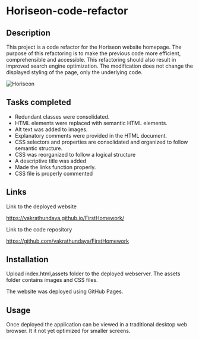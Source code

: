 # Horiseon-code-refactor

Description
-----------
This project is a code refactor for the Horiseon website homepage. The purpose of this refactoring is to make the previous code more efficient, comprehensible and accessible. This refactoring should also result in improved search engine optimization. The modification does not change the displayed styling of the page, only the underlying code.


![Horiseon](https://user-images.githubusercontent.com/94205464/144786262-2f43a48b-1c84-429b-9324-552d8fcd4760.jpeg)

Tasks completed
---------------
* Redundant classes were consolidated.
* HTML elements were replaced with semantic HTML elements.
* Alt text was added to images.
* Explanatory comments were provided in the HTML document.
* CSS selectors and properties are consolidated and organized to follow semantic structure.
* CSS was reorganized to follow a logical structure 
* A descriptive title was added
* Made the links function properly.
* CSS file is properly commented

Links
------

Link to the deployed website

https://vakrathundaya.github.io/FirstHomework/

Link to the code repository

https://github.com/vakrathundaya/FirstHomework

Installation
------------
Upload index.html,assets folder to the deployed webserver. The assets folder contains images and CSS files.

The website was deployed using GitHub Pages.

Usage
-----
Once deployed the application can be viewed in a traditional desktop web browser. It it not yet optimized for smaller screens.
